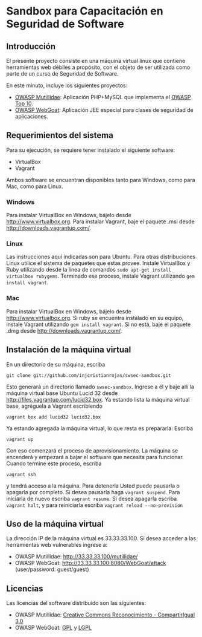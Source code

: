 # Sandbox para Capacitación en Seguridad de Software #

## Introducción ##

El presente proyecto consiste en una máquina virtual linux que contiene
herramientas web débiles a propósito, con el objeto de ser utilizada
como parte de un curso de Seguridad de Software.

En este minuto, incluye los siguientes proyectos:

* [OWASP Mutillidae](http://www.irongeek.com/i.php?page=security/mutillidae-deliberately-vulnerable-php-owasp-top-10):
Aplicación PHP+MySQL que implementa el [OWASP Top 10](https://www.owasp.org/index.php/Category:OWASP_Top_Ten_Project).
* [OWASP WebGoat](https://www.owasp.org/index.php/Category:OWASP_WebGoat_Project): Aplicación JEE especial para
clases de seguridad de aplicaciones.

## Requerimientos del sistema ##

Para su ejecución, se requiere tener instalado el siguiente software:

* VirtualBox
* Vagrant

Ambos software se encuentran disponibles tanto para Windows, como para Mac, como para Linux.

### Windows ###

Para instalar VirtualBox en Windows, bájelo desde <http://www.virtualbox.org>. Para instalar Vagrant,
baje el paquete .msi desde <http://downloads.vagrantup.com/>.

### Linux ###

Las instrucciones aquí indicadas son para Ubuntu. Para otras distribuciones Linux utilice el sistema
de paquetes que estas provee. Instale VirtualBox y Ruby utilizando desde la linea de comandos
`sudo apt-get install virtualbox rubygems`. Terminado ese proceso, instale Vagrant utilizando
`gem install vagrant`. 

### Mac ###

Para instalar VirtualBox en Windows, bájelo desde <http://www.virtualbox.org>. Si ruby se encuentra instalado
en su equipo, instale Vagrant utilizando `gem install vagrant`. Si no está, baje el paquete .dmg desde
<http://downloads.vagrantup.com/>.

## Instalación de la máquina virtual ##

En un directorio de su máquina, escriba

    git clone git://github.com/injcristianrojas/swsec-sandbox.git

Esto generará un directorio llamado `swsec-sandbox`. Ingrese a él y baje allí la máquina virtual
base Ubuntu Lucid 32 desde <http://files.vagrantup.com/lucid32.box>.
Ya estando lista la máquina virtual base, agréguela a Vagrant escribiendo

    vagrant box add lucid32 lucid32.box

Ya estando agregada la máquina virtual, lo que resta es prepararla. Escriba

    vagrant up

Con eso comenzará el proceso de aprovisionamiento. La máquina se encenderá y empezará a bajar
el software que necesita para funcionar. Cuando termine este proceso, escriba

    vagrant ssh

y tendrá acceso a la máquina. Para detenerla Usted puede pausarla o apagarla por completo. Si
desea pausarla haga `vagrant suspend`. Para iniciarla de nuevo escriba `vagrant resume`. Si desea
apagarla escriba `vagrant halt`, y para reiniciarla escriba `vagrant reload --no-provision`

## Uso de la máquina virtual ##

La dirección IP de la máquina virtual es 33.33.33.100. Si desea acceder a las herramientas
web vulnerables ingrese a:

* OWASP Mutillidae: http://33.33.33.100/mutillidae/
* OWASP WebGoat: http://33.33.33.100:8080/WebGoat/attack (user/password: guest/guest)

## Licencias ##

Las licencias del software distribuido son las siguientes:

* OWASP Mutillidae: [Creative Commons Reconocimiento - CompartirIgual 3.0](http://creativecommons.org/licenses/by-sa/3.0/)
* OWASP WebGoat: [GPL](http://www.gnu.org/licenses/gpl.html) y [LGPL](http://www.gnu.org/licenses/lgpl.html)